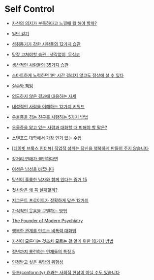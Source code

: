 Self Control
============
* [자신의 의지가 부족하다고 느낄때 뭘 해야 할까?](http://newspeppermint.com/2015/03/30/willpowerisntenough/)
* [일단 걷기](http://www.huffingtonpost.kr/mintae-kim/story_b_6989244.html)
* [성취동기가 강한 사람들의 12가지 습관](http://ppss.kr/archives/38327)
* [당장 고쳐야할 습관 : 생각없이, 무심코](http://www.venturesquare.net/580721)
* [생산적인 사람들의 35가지 습관](http://ppss.kr/archives/38183)
* [스마트하게 노력하면 1만 시간 걸리지 않고도 정상에 설 수 있다](http://ppss.kr/archives/38197)

* [실수와 책임](http://www.huffingtonpost.kr/soeun-lee/story_b_7112508.html)
* [의도하지 않은 결과에 대응하는 자세](http://www.huffingtonpost.kr/woojung-kim/story_b_7105664.html)

* [내성적인 사람을 이해하는 12가지 키워드](http://www.huffingtonpost.kr/2015/04/24/story_n_7133818.html)
* [우울증을 겪는 친구를 사랑하는 5가지 방법](http://www.huffingtonpost.kr/mary-katherine-backstrom/depressed_b_6998340.html)
* [우울증을 앓고 있는 사람과 대화할 때 피해야 할 말은?](http://newspeppermint.com/2015/04/07/what-not-to-say-depression/)

* [스탠포드 대학에서 가장 인기 있는 수업](http://newspeppermint.com/2015/04/05/stanfords-most-popular-class/)
* [[데이빗 브룩스 인터뷰] 직업적 성취는 당신을 행복하게 만들어 주지 않습니다](http://newspeppermint.com/2015/04/19/road-to-character/)

* [장거리 연애가 불안하다면](http://www.huffingtonpost.kr/bogyoung-kim-/story_b_7002810.html)
* [여성은 남성을 바꿉니다](http://newspeppermint.com/2015/04/08/how-women-change-men/)
* [당신이 훌륭한 남자와 함께 있다는 증거 15](http://www.huffingtonpost.kr/james-michael-sama/story_b_7030042.html)
* [첫사랑은 왜 꼭 실패할까?](http://ppss.kr/archives/37367)
* [지그문트 프로이트가 정확하게 맞춘 12가지](http://www.huffingtonpost.kr/blake-fleetwood/story_b_7254302.html)

* [가식적인 웃음을 구별하는 방법](http://newspeppermint.com/2015/04/12/distinguish-fake-smiles/)
* [The Founder of Modern Psychiatry](http://www.historytoday.com/ray-cavanaugh/founder-modern-psychiatry)
* [행복한 관계를 만드는 비폭력 대화법](http://ppss.kr/archives/37381)

* [자신이 모른다는 것조차 모르는 걸 알기 위한 10가지 방법](http://ppss.kr/archives/40212)
* [정년까지 롱런하는 인재들의 특징 5](http://ppss.kr/archives/37775)

* [인정받고 싶은 욕망의 위험성](http://ppss.kr/archives/37502)
* [동조(conformity) 효과는 사회적 현상이 아닐 수도 있습니다](http://newspeppermint.com/2015/05/05/conformity/)